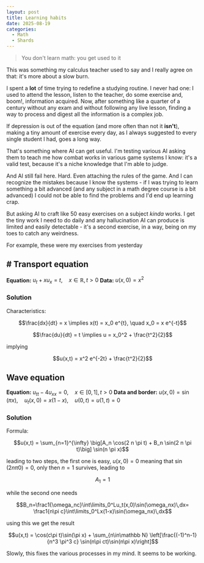 ```yaml
---
layout: post
title: Learning habits
date: 2025-08-19
categories:
  - Math
  - Shards
---
```


> You don't learn math: you get used to it

This was something my calculus teacher used to say and I really agree on that: it's more about a slow burn.

<!--more-->

I spent a **lot** of time trying to redefine a studying routine. I never had one: I used to attend the lesson, listen to the teacher, do some exercise and, boom!, information acquired. Now, after something like a quarter of a century without any exam and without following any live lesson, finding a way to process and digest all the information is a complex job.

If depression is out of the equation (and more often than not it **isn't**), making a tiny amount of exercise every day, as I always suggested to every single student I had, goes a long way.

That's something where AI can get useful. I'm testing various AI asking them to teach me how combat works in various game systems I know: it's a valid test, because it's a niche knowledge that I'm able to judge.

And AI still fail here. Hard. Even attaching the rules of the game. And I can recognize the mistakes because I know the systems - if I was trying to learn something a bit advanced (and any subject in a math degree course is a bit advanced) I could not be able to find the problems and I'd end up learning crap.

But asking AI to craft like 50 easy exercises on a subject *kinda* works. I get the tiny work I need to do daily and any hallucination AI can produce is limited and easily detectable - it's a second exercise, in a way, being on my toes to catch any weirdness.

For example, these were my exercises from yesterday

## # Transport equation
**Equation:**
$u_t + x u_x = t, \quad x \in \mathbb{R}, t > 0$
**Data:**
$u(x,0) = x^2$
### Solution
Characteristics:

$$\frac{dx}{dt} = x \implies x(t) = x_0 e^{t}, \quad x_0 = x e^{-t}$$

$$\frac{du}{dt} = t \implies u = x_0^2 + \frac{t^2}{2}$$

implying

$$u(x,t) = x^2 e^{-2t} + \frac{t^2}{2}$$

## Wave equation
**Equation:**
$u_{tt} - 4 u_{xx} = 0, \quad x \in [0,1], t>0$
**Data and border:**
$u(x,0) = \sin(\pi x), \quad u_t(x,0) = x(1-x), \quad u(0,t) = u(1,t) = 0$
### Solution
Formula:

$$u(x,t) = \sum_{n=1}^{\infty} \big[A_n \cos(2 n \pi t) + B_n \sin(2 n \pi t)\big] \sin(n \pi x)$$

leading to two steps, the first one is easy, $u(x,0)=0$ meaning that $\sin(2n\pi 0)=0$, only then $n=1$ survives, leading to

$$A_1 = 1$$

while the second one needs 

$$B_n=\frac1{\omega_nc}\int\limits_0^Lu_t(x,0)\sin(\omega_nx)\,dx=
\frac1{n\pi c}\int\limits_0^Lx(1-x)\sin(\omega_nx)\,dx$$

using this we get the result

$$u(x,t) = \cos(c\pi t)\sin(\pi x) + \sum_{n\in\mathbb N} \left[\frac{(-1)^n-1}{n^3 \pi^3 c} \sin(n\pi ct)\sin(n\pi x)\right]$$

Slowly, this fixes the various processes in my mind. It seems to be working.
